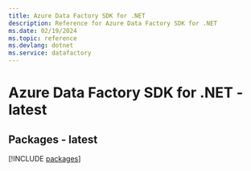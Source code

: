 ```yaml
---
title: Azure Data Factory SDK for .NET
description: Reference for Azure Data Factory SDK for .NET
ms.date: 02/19/2024
ms.topic: reference
ms.devlang: dotnet
ms.service: datafactory
---
```

# Azure Data Factory SDK for .NET - latest
## Packages - latest
[!INCLUDE [packages](data-factory-index.md)]